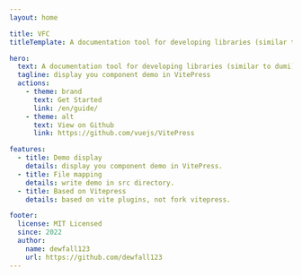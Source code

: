 ```yaml
---
layout: home

title: VFC
titleTemplate: A documentation tool for developing libraries (similar to dumi).

hero:
  text: A documentation tool for developing libraries (similar to dumi).
  tagline: display you component demo in VitePress
  actions:
    - theme: brand
      text: Get Started
      link: /en/guide/
    - theme: alt
      text: View on Github
      link: https://github.com/vuejs/VitePress

features:
  - title: Demo display
    details: display you component demo in VitePress.
  - title: File mapping
    details: write demo in src directory.
  - title: Based on Vitepress
    details: based on vite plugins, not fork vitepress.

footer:
  license: MIT Licensed
  since: 2022
  author:
    name: dewfall123
    url: https://github.com/dewfall123
---
```

